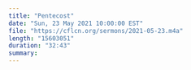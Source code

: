 ```yaml
---
title: "Pentecost"
date: "Sun, 23 May 2021 10:00:00 EST"
file: "https://cflcn.org/sermons/2021-05-23.m4a"
length: "15603051"
duration: "32:43"
summary: 
---
```

